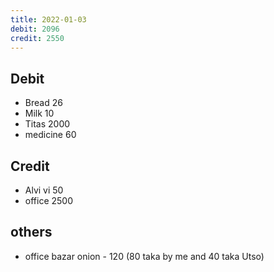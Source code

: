 ```yaml
---
title: 2022-01-03
debit: 2096 
credit: 2550
---
```


## Debit 
* Bread 26
* Milk 10
* Titas 2000
* medicine 60

## Credit  
* Alvi vi 50 
* office 2500

## others 

* office bazar onion - 120 (80 taka by me and 40 taka Utso)

